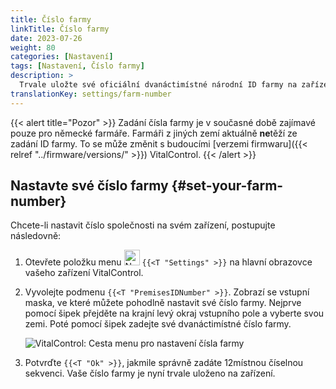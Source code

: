 ```yaml
---
title: Číslo farmy
linkTitle: Číslo farmy
date: 2023-07-26
weight: 80
categories: [Nastavení]
tags: [Nastavení, Číslo farmy]
description: >
  Trvale uložte své oficiální dvanáctimístné národní ID farmy na zařízení VitalControl.
translationKey: settings/farm-number
---
```

{{< alert title="Pozor" >}}
Zadání čísla farmy je v současné době zajímavé pouze pro německé farmáře. Farmáři z jiných zemí aktuálně **ne**těží ze zadání ID farmy. To se může změnit s budoucími [verzemi firmwaru]({{< relref "../firmware/versions/" >}}) VitalControl.
{{< /alert >}}

## Nastavte své číslo farmy {#set-your-farm-number}

Chcete-li nastavit číslo společnosti na svém zařízení, postupujte následovně:

1. Otevřete položku menu <img src="/icons/gear.svg" width="25" align="bottom" alt="Nastavení" /> `{{<T "Settings" >}}` na hlavní obrazovce vašeho zařízení VitalControl.

2. Vyvolejte podmenu `{{<T "PremisesIDNumber" >}}`. Zobrazí se vstupní maska, ve které můžete pohodlně nastavit své číslo farmy. Nejprve pomocí šipek přejděte na krajní levý okraj vstupního pole a vyberte svou zemi. Poté pomocí šipek zadejte své dvanáctimístné číslo farmy.

   ![VitalControl: Cesta menu pro nastavení čísla farmy](../images/farm-number.png "Nastavení čísla farmy")

3. Potvrďte `{{<T "Ok" >}}`, jakmile správně zadáte 12místnou číselnou sekvenci. Vaše číslo farmy je nyní trvale uloženo na zařízení.

